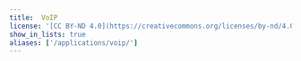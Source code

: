 ```yaml
---
title:  VoIP
license: '[CC BY-ND 4.0](https://creativecommons.org/licenses/by-nd/4.0)'
show_in_lists: true
aliases: ['/applications/voip/']
---
```


